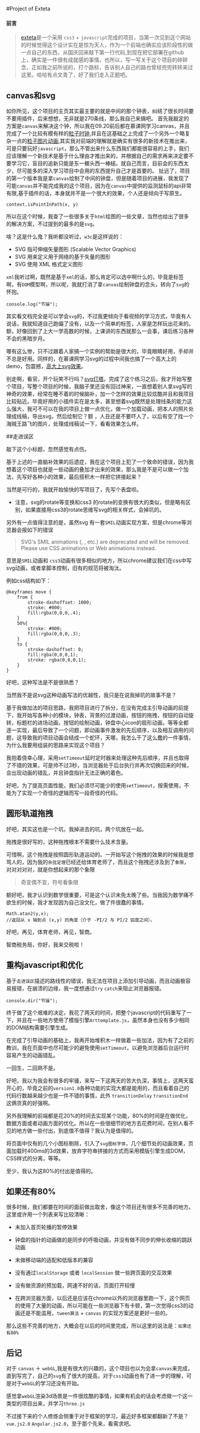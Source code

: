 #Project of Exteta
#### 前言
>[exteta](http://wonderff.github.io/exteta/)是一个采用 `css3` + `javascript`完成的项目，当第一次见到这个网站的时候觉得这个设计实在是惊为天人，作为一个前端也确实应该阶段性的做一点自己的东西，从国庆回来敲下第一行代码,到现在把它部署在github上，确实是一件很有成就感的事情。也所以，写一写关于这个项目的碎碎念，正如我之前所说的，打个路标，告诉别人自己的路也曾经兜兜转转来过这里。哈哈有点文青了，好了我们走入正题吧。

## canvas和svg

如你所见，这个项目的主页其实最主要的就是中间的那个钟表，纠结了很长时间要不要用插件，后来想想，无非就是270条线，那么我自己来搞吧。
首先我敲定的方案是`canvas`来解决这个钟，所以我在09.20前后都在慕课网学习canvas，并且完成了一个比较有模有样的[粒子时钟](https://wonderff.github.io/demos/aCanvasClock/canvasClock.html),并且在这基础之上完成了一个另外一个略复杂一点的[粒子图片动画](https://wonderff.github.io/demos/canvasformPic/canvasPic.html),其实我对前端的理解就是确实有很多的新技术在推出来，可是只要玩好`javascript`，那么不管出来什么东西我们都能很容易的上手，我们应该理解一个新技术是基于什么理由才推出来的，并根据自己的需求再来决定要不要学习它，盲目的追新只能是东一榔头西一棒槌。就自己而言，目前会的东西太少，尽可能多的深入学习项目中会用的东西提升自己才是首要的。
扯远了，项目的第一个版本我是拿`canvas`绘制了中间的钟盘，但是随着项目的进展，我发现了可能`canvas`并不能完成我的这个项目，因为在`canvas`中提供的监测鼠标的api非常有限,基于插件的话，本身就并不是一个很大的效果，个人还是倾向于写原生。
	
	context.isPointInPath(x, y)

所以在这个时候，我查了一些很多关于`html`绘图的一些文章，当然也给出了很多的解决方案，不过提到的最多的是`svg`。

啥？这是什么鬼？我听都没听过，`w3c`是这样说的：

* SVG 指可伸缩矢量图形 (Scalable Vector Graphics)
* SVG 用来定义用于网络的基于矢量的图形
* SVG 使用 XML 格式定义图形

`xml`我听过啊，既然是基于`xml`的话，那么肯定可以选中啊什么的，毕竟是标签啊，有`DOM`模型啊，所以呢，我就打消了拿`canvas`绘制钟盘的念头，转向了`svg`的怀抱。

	console.log("节操");
	
其实看文档完全是可以学会`svg`的，不过我更倾向于看视频的学习方式，毕竟有人说话，我就知道自己跑偏了没有，以及一个简单的标签，人家是怎样玩出花来的。额，好像回到了上大一学高数的时候，上课讲的东西就那么一会事，课后练习各种不会的黑暗岁月。

哪有这么惨，只不过跟着人家搞一个实例的帮助是很大的，毕竟眼睛好用，手却并不总是好用。同样的，在慕课网学习svg的过程中间我也搞了一个高大上的demo，包震撼，[高大上svg效果](https://wonderff.github.io/demos/svg_06text.html)。

别走啊，看官，开个玩笑不行吗？[svg灯塔](https://wonderff.github.io/demos/svg_10starSky.html)。完成了这个练习之后，我才开始写整个项目，写整个项目的时候，我脑子里还没有回过神来，一直想着别人拿svg写的神奇的效果，经常在睡不着的时候脑补，加一个怎样的效果比较炫酷并且和我项目比较贴近。毕竟好用的小插件实在是太多，甚至想着svg既然是处理线条的能力这么强大，我可不可以在我的项目上做一点优化，做一个加载动画，把本人的照片处理成线稿，导出svg，然后绘制它？额 ，人丑还是不要吓人了，以后有空了找一个海贼王路飞的图片，处理成线稿试一下，看看效果怎么样。

##走进误区

敲下这个小标题，忽然感觉有点伤。

基于上述的一直脑补效果的后遗症，我在这个项目上犯了一个致命的错误，因为我想着这个项目也就是一些动画的叠加才出来的效果，那么我是不是可以做一个加法，先写好各种小的效果，最后搭积木一样把它拼接起来？

当然是可行的，我就开始愉快的写项目了，先写个表盘呗。

* 注意，svg的rotate等变换和css3 的rotate的变换有很大的类似，但是略有区别，如果直接用css3的rotate思维写svg的相关样式，会掉坑的。

另外有一点值得注意的是，虽然svg 有一套`SMIL`动画实现方案，但是chrome等浏览器会报如下的错误

>SVG's SMIL animations (<animate>, <set>, etc.) are deprecated and will be removed. Please use CSS animations or Web animations instead.

意思是`SMIL`动画和 `css3`动画有很多相似的地方，所以chrome建议我们在css中写svg动画，或者拿脚本控制，旧有的规范将被淘汰。

例如css结构如下：
	
	@keyframes move {
		from {
			stroke-dashoffset: 1000;
			stroke: #000;
			fill:rgba(0,0,0,.4);
		}
		50%{
			stroke: #000;
			fill:rgba(0,0,0,.3);
		}
		to {
			stroke-dashoffset: 0;
			fill:rgba(0,0,0,1);
			stroke: rgba(0,0,0,1);
		}
	}
	
好吧，这种写法是不是很熟悉？

当然我不是说svg这种动画写法的优越性，我只是在说我掉坑的故事不是？

基于我做加法的项目思路，我把项目进行了拆分，在没有完成主引导动画的前提下，我开始写各种小的模块，钟表，背景的过渡动画，按钮的拖拽，按钮的自动旋转，标题栏的进场动画，按钮的绘制动画，钟盘中心icon的扇形动画，等等全都逐一实现，最后导致了一个问题，即动画事件激发的先后顺序，以及相互调用的问题，这导致我的项目动画会结成一个蛇环，天哪，我怎么干了这么蠢的一件事情，为什么我要用组装的思路来实现这个项目？

我抱着侥幸心理，采用`setTimeout`延时定时器来处理这种先后顺序，并且也取得了不错的效果，可是帅不过3秒，当浏览器处于后台执行并再次切换回来的时候，会出现动画的错乱，并且钟盘指针无法正确的着色。

好吧，为了提高页面性能，我们必须尽可能少的使用`setTimeout`，按需使用，不能为了实现一个奇怪的逻辑而写一段奇怪的代码。

## 圆形轨道拖拽

好吧，其实这也是一个坑，我掉进去的坑，两个坑放在一起。

拖拽是很好写的，这种拖拽根本不需要什么技术含量。

可惜啊，这个拖拽是按照圆形轨道运动的。一开始写这个拖拽的效果的时候我是想骂人的，因为我的`余弦定理`已经还给体育老师了，而且这个拖拽还涉及到了`象限`，对对对对对，就是你想起来的那个象限

>奇变偶不变，符号看象限

额好吧，我才认识到数学很重要，可是这个认识未免太晚了些。当我因为数学痛不欲生的时候，我才发现因为自己没文化，做了件很蠢的事情。

	Math.atan2(y,x);
	//返回从 x 轴到点 (x,y) 的角度（介于 -PI/2 与 PI/2 弧度之间）。
	
好吧，再见，体育老师，再见，智商。

智商税务局，你好，我来交税啦！

## 重构javascript和优化

基于`走进误区`描述的路线性的错误，我无法在项目上添加引导动画，而且动画极容易报错，在崩溃的边缘，我一度想通过`try` `catch`来阻止浏览器报错。

	console.dir("节操");

终于做了这个艰难的决定，我花了两天的时间，把整个javascript的代码重写了一下，并且在一些地方使用了模版引擎`Arttemplate.js`，虽然本身也没有多少相同的DOM结构需要引擎生成。

在完成了引导动画的基础上，我再开始堆积木一样做着一些加法，因为有了之前的教训，我在页面中也尽可能少的避免使用`setTimeout`，以避免浏览器后台运行时容易产生的动画错乱。

一回生，二回熟不是。

好吧，我以为我会有很多的牢骚，来写一下这两天的苦大仇深，事情上，这两天蛮开心的，毕竟之前的`version1.0`各种功能的实现大都是能用的，而且看着自己的代码行数越来越少也是一件不错的事情，此外 `transitionDelay` `transitionEnd` 这俩货真的好强啊。

另外我理解的前端都是花20%的时间去实现某个功能，80%的时间是在做优化，数据方面或者动画方面的优化。所以在一些很细节的地方去花费时间，在别人看不见的地方做一些付出，到底值不值得？我认为是值得的。

将页面中仅有的几个小图标剔除，引入了`svg图标字体`，几个细节处的动画效果，页面加载时400ms的3d效果，放弃字符串拼接的方式而采用模版引擎生成DOM，CSS样式的分离，等等。

至少，我认为这80%的付出是值得的。

## 如果还有80%

很多时候，我们都要在时间的面前做出取舍，像这个项目还有很多不完善的地方。这里或许用一个列表来写比较清晰：

* 未加入首页轮播的暂停效果

* 钟盘的指针的动画做的是同步的呼吸动画，并没有做不同步的伸长收缩的跳跃动画

* 未做移动端的适配和低版本的兼容

* 没有通过`localStorage` 或者 `localSession` 做一些跨页面的交互效果

* 没有做资源的预加载，网速不好的话，页面打开较慢

* 在跨浏览器方面，以后还是应该在chrome以外的浏览器里跑一下，这个网页的使用了大量的动画，所以可能在一些浏览器下有卡顿，第一次觉得css3的动画还是不能滥用，`tween算法`  +  `canvas` 的实现方案还是更好一些的。

那么这些不完善的地方，大概会在以后的时间里完成，所以这里的说法是：`如果还有80%`

## 后记

对于 `canvas` ＋ `webGL`,我是有很大的兴趣的，这个项目也以为会拿`canvas`来完成，直到写完了，自己的`svg`有了很大的提高，对于`css3`动画也有了进一步的理解，可是对于`webGL`的学习还没有开始。

感觉拿`webGL`渲染3d场景是一件很炫酷的事情，如果有机会的话会考虑做一个这一类型的项目出来，并学习`three.js`

不过接下来的个人修炼会侧重于对于框架的学习，最近好多框架都翻新了不是？ `vue.js2.0` `Angular.js2.0`，至于那个先来，看需求吧。



















	




























